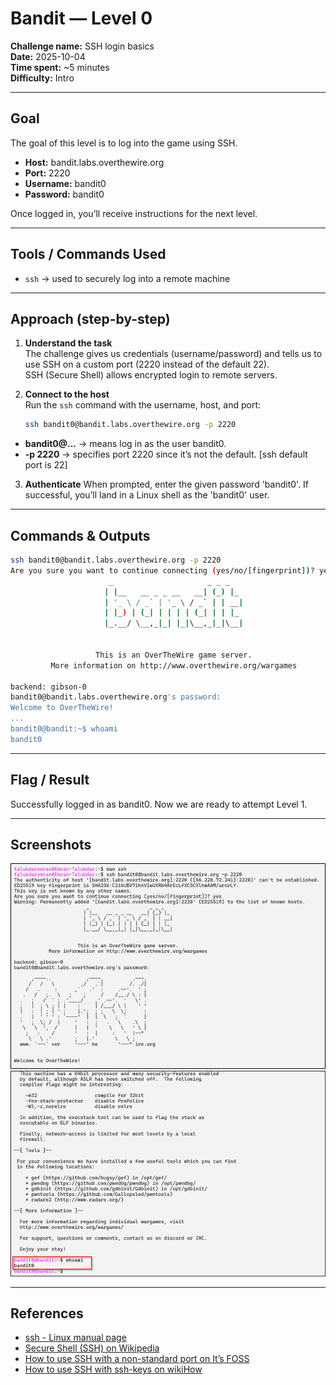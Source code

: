 # Bandit — Level 0
**Challenge name:** SSH login basics  
**Date:** 2025-10-04  
**Time spent:** ~5 minutes  
**Difficulty:** Intro

---

## Goal
The goal of this level is to log into the game using SSH.  
- **Host:** bandit.labs.overthewire.org  
- **Port:** 2220  
- **Username:** bandit0  
- **Password:** bandit0  

Once logged in, you’ll receive instructions for the next level.

---

## Tools / Commands Used
- `ssh` → used to securely log into a remote machine

---

## Approach (step-by-step)

1. **Understand the task**  
   The challenge gives us credentials (username/password) and tells us to use SSH on a custom port (2220 instead of the default 22).  
   SSH (Secure Shell) allows encrypted login to remote servers.

2. **Connect to the host**  
   Run the `ssh` command with the username, host, and port:  
   ```bash
   ssh bandit0@bandit.labs.overthewire.org -p 2220

-   **bandit0@...** → means log in as the user bandit0.
-   **-p 2220** → specifies port 2220 since it’s not the default. [ssh default port is 22]

3. **Authenticate**
   When prompted, enter the given password 'bandit0'.
   If successful, you’ll land in a Linux shell as the 'bandit0' user.

---

## Commands & Outputs

   ```bash
   ssh bandit0@bandit.labs.overthewire.org -p 2220
   Are you sure you want to continue connecting (yes/no/[fingerprint])? yes
                         _                     _ _ _
                        | |__   __ _ _ __   __| (_) |_
                        | '_ \ / _` | '_ \ / _` | | __|
                        | |_) | (_| | | | | (_| | | |_
                        |_.__/ \__,_|_| |_|\__,_|_|\__|


                      This is an OverTheWire game server.
            More information on http://www.overthewire.org/wargames

   backend: gibson-0
   bandit0@bandit.labs.overthewire.org's password:
   Welcome to OverTheWire!
   ...
   bandit0@bandit:~$ whoami
   bandit0
   ```

---

## Flag / Result

   Successfully logged in as bandit0.
   Now we are ready to attempt Level 1.

---

## Screenshots

   ![ssh command used to login](/assets/images/bandit-level-0_a.png "ssh login to a remote machine")
   ![Successfully logged in as user bandit0](/assets/images/bandit-level-0_b.png "logged in as bandit0")

---

## References

- [ssh - Linux manual page](https://man7.org/linux/man-pages/man1/ssh.1.html)
- [Secure Shell (SSH) on Wikipedia](https://en.wikipedia.org/wiki/Secure_Shell)
- [How to use SSH with a non-standard port on It’s FOSS](https://itsfoss.com/ssh-to-port/)
- [How to use SSH with ssh-keys on wikiHow](https://www.wikihow.com/Use-SSH)